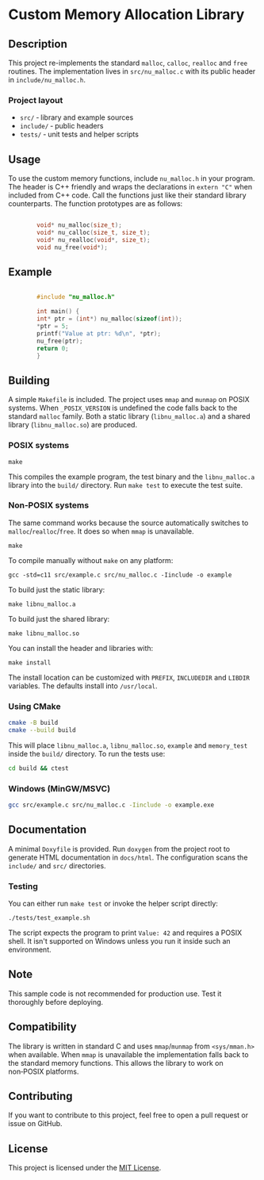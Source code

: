 # Custom Memory Allocation Library

## Description

This project re-implements the standard `malloc`, `calloc`, `realloc`
and `free` routines. The implementation lives in `src/nu_malloc.c`
with its public header in `include/nu_malloc.h`.

### Project layout

- `src/` ‑ library and example sources
- `include/` ‑ public headers
- `tests/` ‑ unit tests and helper scripts

## Usage

To use the custom memory functions, include `nu_malloc.h` in your program.
The header is C++ friendly and wraps the declarations in `extern "C"`
when included from C++ code. Call the functions just like their standard
library counterparts. The
function prototypes are as follows:
```c

        void* nu_malloc(size_t);
        void* nu_calloc(size_t, size_t);
        void* nu_realloc(void*, size_t);
        void nu_free(void*);
```
## Example
```c

        #include "nu_malloc.h"

        int main() {
        int* ptr = (int*) nu_malloc(sizeof(int));
        *ptr = 5;
        printf("Value at ptr: %d\n", *ptr);
        nu_free(ptr);
        return 0;
        }
```
## Building

A simple `Makefile` is included. The project uses `mmap` and `munmap` on
POSIX systems. When `_POSIX_VERSION` is undefined the code falls back to
the standard `malloc` family. Both a static library (`libnu_malloc.a`)
and a shared library (`libnu_malloc.so`) are produced.

### POSIX systems

```
make
```

This compiles the example program, the test binary and the
`libnu_malloc.a` library into the `build/` directory. Run `make test` to
execute the test suite.

### Non‑POSIX systems

The same command works because the source automatically switches to
`malloc`/`realloc`/`free`. It does so when `mmap` is unavailable.

```
make
```

To compile manually without `make` on any platform:

```
gcc -std=c11 src/example.c src/nu_malloc.c -Iinclude -o example
```

To build just the static library:

```
make libnu_malloc.a
```

To build just the shared library:

```
make libnu_malloc.so
```

You can install the header and libraries with:

```
make install
```

The install location can be customized with `PREFIX`, `INCLUDEDIR` and
`LIBDIR` variables. The defaults install into `/usr/local`.
### Using CMake

```sh
cmake -B build
cmake --build build
```

This will place `libnu_malloc.a`, `libnu_malloc.so`, `example` and `memory_test` inside the `build/` directory. To run the tests use:

```sh
cd build && ctest
```


### Windows (MinGW/MSVC)

```sh
gcc src/example.c src/nu_malloc.c -Iinclude -o example.exe
```

## Documentation

A minimal `Doxyfile` is provided. Run `doxygen` from the project root
to generate HTML documentation in `docs/html`. The configuration scans
the `include/` and `src/` directories.

### Testing

You can either run `make test` or invoke the helper script directly:

```
./tests/test_example.sh
```

The script expects the program to print `Value: 42` and requires a POSIX
shell. It isn't supported on Windows unless you run it inside such an
environment.

## Note
This sample code is not recommended for production use. Test it
thoroughly before deploying.

## Compatibility
The library is written in standard C and uses `mmap`/`munmap` from
`<sys/mman.h>` when available. When `mmap` is unavailable the
implementation falls back to the standard memory functions. This allows
the library to work on non‑POSIX platforms.

## Contributing

If you want to contribute to this project, feel free to open a pull
request or issue on GitHub.

## License

This project is licensed under the [MIT License](LICENSE).

